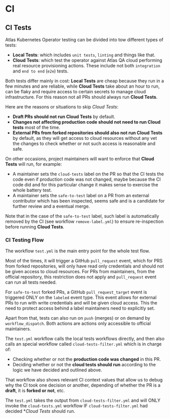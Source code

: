 # CI

## CI Tests

Atlas Kubernetes Operator testing can be divided into tow different types of tests:

- **Local Tests**: which includes `unit tests`, `linting` and things like that.
- **Cloud Tests**: which test the operator against Atlas QA cloud performing real resource provisioning actions. These include not both `integration` and `end to end` (`e2e`) tests.

Both tests differ mainly in cost: **Local Tests** are cheap because they run in a few minutes and are reliable, while **Cloud Tests** take about an hour to run, can be flaky and require access to certain secrets to manage cloud infrastructure. For this reason not all PRs should always run **Cloud Tests**.

Here are the reasons or situations to skip *Cloud Tests*:

- **Draft PRs should not run Cloud Tests** by default.
- **Changes not affecting production code should not need to run Cloud tests** most of the time.
- **External PRs from forked repositories should also not run Cloud Tests** by default, as they will get access to cloud resources without any vet the changes to check whether or not such access is reasonable and safe.

On other occasions, project maintainers will want to enforce that **Cloud Tests** will run, for example:

- A maintainer sets the `cloud-tests` label on the PR so that the CI tests the code even if production code was not changed, maybe because the CI code did and for this particular change it makes sense to exercise the whole battery test.
- A maintainer sets the `safe-to-test` label on a PR from an external contributor which has been inspected, seems safe and is a candidate for further review and a eventual merge.

Note that in the case of the `safe-to-test` label, such label is automatically removed by the CI (see workflow `remove-label.yml`) to ensure re-inspection before running **Cloud Tests**.

### CI Testing Flow

The workflow `test.yml` is the main entry point for the whole test flow.

Most of the times, it will trigger a GitHub `pull_request` event, which for PRS from forked repositories, will only have read only credentials and should not be given access to cloud resources. For PRs from maintainers, from the official repository, this restriction does not apply and `pull_request` event can run all tests needed.

For `safe-to-test` forked PRs, a GitHub `pull_request_target` event is triggered ONLY on the `labeled` event type. This event allows for external PRs to run with write credentials and will be given cloud access. This the need to protect access behind a label maintainers need to explicitly set.

Apart from that, tests can also run on `push` (merges) or on demand by `workflow_dispatch`. Both actions are actions only accessible to official maintainers.

The `test.yml` workflow calls the local tests workflows directly, and then also calls an special workflow called `cloud-tests-filter.yml` which is in charge of:

- Checking whether or not the **production code was changed** in this PR.
- Deciding whether or not the **cloud tests should run** according to the logic we have decided and outlined above.

That workflow also shows relevant CI context values that allow us to debug why the CI took one decision or another, depending of whether the PR is a **draft**, it is **forked or not**, etc.

The `test.yml` takes the output from `cloud-tests-filter.yml` and will ONLY invoke the `cloud-tests.yml` workflow IF `cloud-tests-filter.yml` had decided **Cloud Tests* should run.
